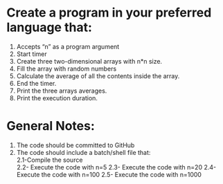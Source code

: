 # Create a program in your preferred language that:  
1. Accepts “n” as a program argument  
2. Start timer  
3. Create three two-dimensional arrays with n*n size.  
4. Fill the array with random numbers   
5. Calculate the average of all the contents inside the array.  
6. End the timer. 
7. Print the three arrays averages. 
8. Print the execution duration. 

# General Notes: 
1. The code should be committed to GitHub  
2. The code should include  a batch/shell file that:  
	2.1-Compile the source  
	2.2- Execute the code with n=5 
	2.3- Execute the code with n=20 
	2.4- Execute the code with n=100 
	2.5- Execute the code with n=1000 
	




